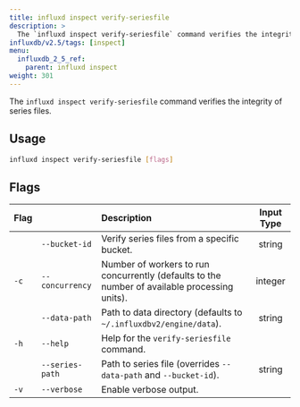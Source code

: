 ```yaml
---
title: influxd inspect verify-seriesfile
description: >
  The `influxd inspect verify-seriesfile` command verifies the integrity of series files.
influxdb/v2.5/tags: [inspect]
menu:
  influxdb_2_5_ref:
    parent: influxd inspect
weight: 301
---
```


The `influxd inspect verify-seriesfile` command verifies the integrity of series files.

## Usage
```sh
influxd inspect verify-seriesfile [flags]
```

## Flags
| Flag |                 | Description                                                                                   | Input Type |
| :--- | :-------------- | :-------------------------------------------------------------------------------------------- | :--------: |
|      | `--bucket-id`   | Verify series files from a specific bucket.                                              |   string   |
| `-c` | `--concurrency` | Number of workers to run concurrently (defaults to the number of available processing units). |  integer   |
|      | `--data-path`   | Path to data directory (defaults to `~/.influxdbv2/engine/data`).                             |   string   |
| `-h` | `--help`        | Help for the `verify-seriesfile` command.                                                     |            |
|      | `--series-path` | Path to series file (overrides `--data-path` and `--bucket-id`).                              |   string   |
| `-v` | `--verbose`     | Enable verbose output.                                                                        |            |
